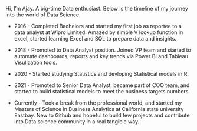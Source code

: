 Hi, I’m Ajay. A big-time Data enthusiast. Below is the timeline of my journey into the world of Data Science.

- 2016 - Completed Bachelors and started my first job as reportee to a data analyst at Wipro Limited. Amazed by simple V lookup function in excel, started learning Excel and SQL to prepare data and insights.
- 2018 - Promoted to Data Analyst position. Joined VP team and started to automate dashboards, reports and key trends via Power BI and Tableau Visulization tools.
- 2020 - Started studying Statistics and devloping Statistical models in R.
- 2021 - Promoted to Senior Data Analyst, became part of COO team, and started to build statistical models to meet the business targets numbers.

- Currently - Took a break from the professional world, and started my Masters of Science in Business Analytics at California state university Eastbay. New to Github and hopeful to build few projects and contribute into Data science community in a real tangible way.
